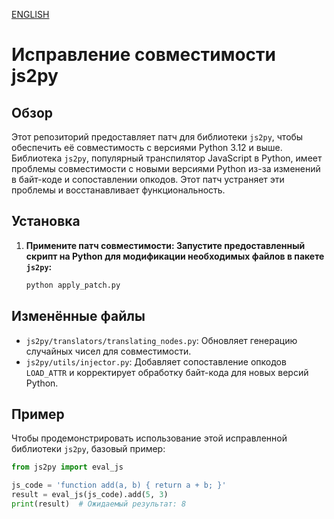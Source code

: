 [ENGLISH](https://github.com/MaxKUlish1/patch_js2py/blob/main/README-en.md)

# Исправление совместимости js2py

## Обзор

Этот репозиторий предоставляет патч для библиотеки `js2py`, чтобы обеспечить её совместимость с версиями Python 3.12 и выше. Библиотека `js2py`, популярный транспилятор JavaScript в Python, имеет проблемы совместимости с новыми версиями Python из-за изменений в байт-коде и сопоставлении опкодов. Этот патч устраняет эти проблемы и восстанавливает функциональность.

## Установка

1. **Примените патч совместимости: Запустите предоставленный скрипт на Python для модификации необходимых файлов в пакете `js2py`:**

    ```bash
    python apply_patch.py
    ```

## Изменённые файлы

- `js2py/translators/translating_nodes.py`: Обновляет генерацию случайных чисел для совместимости.
- `js2py/utils/injector.py`: Добавляет сопоставление опкодов `LOAD_ATTR` и корректирует обработку байт-кода для новых версий Python.

## Пример

Чтобы продемонстрировать использование этой исправленной библиотеки `js2py`, базовый пример:

```python
from js2py import eval_js

js_code = 'function add(a, b) { return a + b; }'
result = eval_js(js_code).add(5, 3)
print(result)  # Ожидаемый результат: 8
